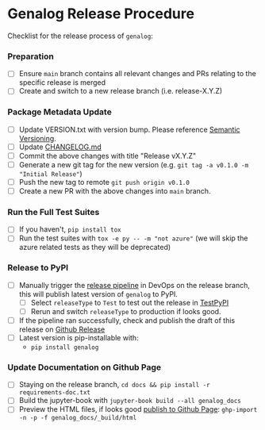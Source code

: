 # Genalog Release Procedure

Checklist for the release process of `genalog`:

### Preparation
- [ ] Ensure `main` branch contains all relevant changes and PRs relating to the specific release is merged
- [ ] Create and switch to a new release branch (i.e. release-X.Y.Z)

### Package Metadata Update
- [ ] Update VERSION.txt with version bump. Please reference [Semantic Versioning](https://semver.org/).
- [ ] Update [CHANGELOG.md](./CHANGELOG.md)
- [ ] Commit the above changes with title "Release vX.Y.Z" 
- [ ] Generate a new git tag for the new version (e.g. `git tag -a v0.1.0 -m "Initial Release"`)
- [ ] Push the new tag to remote `git push origin v0.1.0`
- [ ] Create a new PR with the above changes into `main` branch. 

### Run the Full Test Suites
- [ ] If you haven't, `pip install tox`
- [ ] Run the test suites with `tox -e py -- -m "not azure"` (we will skip the azure related tests as they will be deprecated)

### Release to PyPI
- [ ] Manually trigger the [release pipeline](https://dev.azure.com/genalog-dev/genalog/_build?definitionId=2) in DevOps on the release branch, this will publish latest version of `genalog` to PyPI.
    - [ ] Select `releaseType` to `Test` to test out the release in [TestPyPI](https://test.pypi.org/project/genalog/)
    - [ ] Rerun and switch `releaseType` to production if looks good.
- [ ] If the pipeline ran successfully, check and publish the draft of this release on [Github Release](https://github.com/microsoft/genalog/releases)
- [ ] Latest version is pip-installable with:
    - `pip install genalog`

### Update Documentation on Github Page
- [ ] Staying on the release branch, `cd docs && pip install -r requirements-doc.txt`
- [ ] Build the jupyter-book with `jupyter-book build --all genalog_docs`
- [ ] Preview the HTML files, if looks good [publish to Github Page](https://jupyterbook.org/start/publish.html#publish-your-book-online-with-github-pages): `ghp-import -n -p -f genalog_docs/_build/html` 
